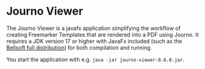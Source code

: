 # Journo Viewer

The Journo Viewer is a javafx application simplifying the workflow of creating Freemarker Templates that
are rendered into a PDF using Journo. It requires a JDK version 17 or higher with JavaFx included (such as the [Bellsoft full distribution](https://bell-sw.com/pages/downloads/#jdk-17-lts))
for both compilation and running.

You start the application with e.g. `java -jar journo-viewer-0.6.0.jar`.  